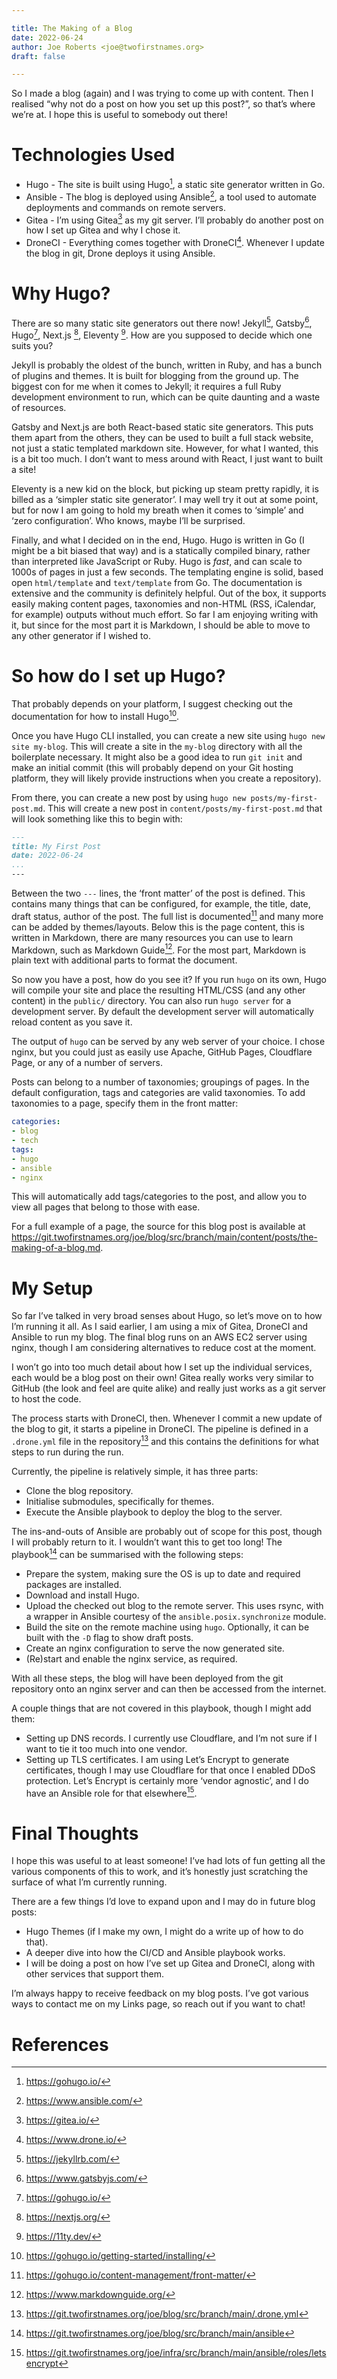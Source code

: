```yaml
---

title: The Making of a Blog
date: 2022-06-24
author: Joe Roberts <joe@twofirstnames.org>
draft: false

---
```


So I made a blog (again) and I was trying to come up with content. Then I realised “why not do a post on how you set up this post?”, so that’s where we’re at. I hope this is useful to somebody out there!

# Technologies Used

- Hugo - The site is built using Hugo[^hugo], a static site generator written in Go.
- Ansible - The blog is deployed using Ansible[^ansible], a tool used to automate deployments and commands on remote servers.
- Gitea - I’m using Gitea[^gitea] as my git server. I’ll probably do another post on how I set up Gitea and why I chose it.
- DroneCI - Everything comes together with DroneCI[^drone]. Whenever I update the blog in git, Drone deploys it using Ansible.

# Why Hugo?

There are so many static site generators out there now! Jekyll[^jekyll], Gatsby[^gatsby], Hugo[^hugo], Next.js [^nextjs], Eleventy [^eleventy]. How are you supposed to decide which one suits you?

Jekyll is probably the oldest of the bunch, written in Ruby, and has a bunch of plugins and themes. It is built for blogging from the ground up. The biggest con for me when it comes to Jekyll; it requires a full Ruby development environment to run, which can be quite daunting and a waste of resources.

Gatsby and Next.js are both React-based static site generators. This puts them apart from the others, they can be used to built a full stack website, not just a static templated markdown site. However, for what I wanted, this is a bit too much. I don’t want to mess around with React, I just want to built a site!

Eleventy is a new kid on the block, but picking up steam pretty rapidly, it is billed as a ‘simpler static site generator’. I may well try it out at some point, but for now I am going to hold my breath when it comes to ‘simple’ and ‘zero configuration’. Who knows, maybe I’ll be surprised.

Finally, and what I decided on in the end, Hugo. Hugo is written in Go (I might be a bit biased that way) and is a statically compiled binary, rather than interpreted like JavaScript or Ruby. Hugo is _fast_, and can scale to 1000s of pages in just a few seconds. The templating engine is solid, based open `html/template` and `text/template` from Go. The documentation is extensive and the community is definitely helpful. Out of the box, it supports easily making content pages, taxonomies and non-HTML (RSS, iCalendar, for example) outputs without much effort. So far I am enjoying writing with it, but since for the most part it is Markdown, I should be able to move to any other generator if I wished to.

# So how do I set up Hugo?

That probably depends on your platform, I suggest checking out the documentation for how to install Hugo[^install].

Once you have Hugo CLI installed, you can create a new site using `hugo new site my-blog`. This will create a site in the `my-blog` directory with all the boilerplate necessary. It might also be a good idea to run `git init` and make an initial commit (this will probably depend on your Git hosting platform, they will likely provide instructions when you create a repository).

From there, you can create a new post by using `hugo new posts/my-first-post.md`. This will create a new post in `content/posts/my-first-post.md` that will look something like this to begin with:

```markdown
---
title: My First Post
date: 2022-06-24
...
---
```

Between the two `---` lines, the ‘front matter’ of the post is defined. This contains many things that can be configured, for example, the title, date, draft status, author of the post. The full list is documented[^frontmatter] and many more can be added by themes/layouts. Below this is the page content, this is written in Markdown, there are many resources you can use to learn Markdown, such as Markdown Guide[^markdownguide]. For the most part, Markdown is plain text with additional parts to format the document.

So now you have a post, how do you see it? If you run `hugo` on its own, Hugo will compile your site and place the resulting HTML/CSS (and any other content) in the `public/` directory. You can also run `hugo server` for a development server. By default the development server will automatically reload content as you save it.

The output of `hugo` can be served by any web server of your choice. I chose nginx, but you could just as easily use Apache, GitHub Pages, Cloudflare Page, or any of a number of servers.

Posts can belong to a number of taxonomies; groupings of pages. In the default configuration, tags and categories are valid taxonomies. To add taxonomies to a page, specify them in the front matter:

```yaml
categories:
- blog
- tech
tags:
- hugo
- ansible
- nginx 
```

This will automatically add tags/categories to the post, and allow you to view all pages that belong to those with ease.

For a full example of a page, the source for this blog post is available at https://git.twofirstnames.org/joe/blog/src/branch/main/content/posts/the-making-of-a-blog.md.

# My Setup

So far I’ve talked in very broad senses about Hugo, so let’s move on to how I’m running it all. As I said earlier, I am using a mix of Gitea, DroneCI and Ansible to run my blog. The final blog runs on an AWS EC2 server using nginx, though I am considering alternatives to reduce cost at the moment.

I won’t go into too much detail about how I set up the individual services, each would be a blog post on their own! Gitea really works very similar to GitHub (the look and feel are quite alike) and really just works as a git server to host the code.

The process starts with DroneCI, then. Whenever I commit a new update of the blog to git, it starts a pipeline in DroneCI. The pipeline is defined in a `.drone.yml` file in the repository[^droneyml] and this contains the definitions for what steps to run during the run. 

Currently, the pipeline is relatively simple, it has three parts:
- Clone the blog repository.
- Initialise submodules, specifically for themes.
- Execute the Ansible playbook to deploy the blog to the server.

The ins-and-outs of Ansible are probably out of scope for this post, though I will probably return to it. I wouldn’t want this to get too long! The playbook[^playbook] can be summarised with the following steps:
- Prepare the system, making sure the OS is up to date and required packages are installed.
- Download and install Hugo.
- Upload the checked out blog to the remote server. This uses rsync, with a wrapper in Ansible courtesy of the `ansible.posix.synchronize` module.
- Build the site on the remote machine using `hugo`. Optionally, it can be built with the `-D` flag to show draft posts.
- Create an nginx configuration to serve the now generated site.
- (Re)start and enable the nginx service, as required.

With all these steps, the blog will have been deployed from the git repository onto an nginx server and can then be accessed from the internet.

A couple things that are not covered in this playbook, though I might add them:
- Setting up DNS records. I currently use Cloudflare, and I’m not sure if I want to tie it too much into one vendor.
- Setting up TLS certificates. I am using Let’s Encrypt to generate certificates, though I may use Cloudflare for that once I enabled DDoS protection. Let’s Encrypt is certainly more ‘vendor agnostic’, and I do have an Ansible role for that elsewhere[^lerole]. 

# Final Thoughts

I hope this was useful to at least someone! I’ve had lots of fun getting all the various components of this to work, and it’s honestly just scratching the surface of what I’m currently running.

There are a few things I’d love to expand upon and I may do in future blog posts:
- Hugo Themes (if I make my own, I might do a write up of how to do that).
- A deeper dive into how the CI/CD and Ansible playbook works.
- I will be doing a post on how I’ve set up Gitea and DroneCI, along with other services that support them. 

I’m always happy to receive feedback on my blog posts. I’ve got various ways to contact me on my Links page, so reach out if you want to chat!

# References

[^hugo]: https://gohugo.io/
[^ansible]: https://www.ansible.com/
[^gitea]: https://gitea.io/
[^drone]: https://www.drone.io/
[^jekyll]: https://jekyllrb.com/
[^gatsby]: https://www.gatsbyjs.com/
[^nextjs]: https://nextjs.org/
[^eleventy]: https://11ty.dev/
[^install]: https://gohugo.io/getting-started/installing/
[^frontmatter]: https://gohugo.io/content-management/front-matter/
[^markdownguide]: https://www.markdownguide.org/
[^droneyml]: https://git.twofirstnames.org/joe/blog/src/branch/main/.drone.yml
[^playbook]: https://git.twofirstnames.org/joe/blog/src/branch/main/ansible
[^lerole]: https://git.twofirstnames.org/joe/infra/src/branch/main/ansible/roles/letsencrypt